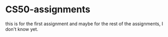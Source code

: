 # CS50-assignments
this is for the first assignment and maybe for the rest of the assignments, I don't know yet.
